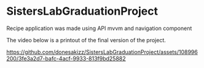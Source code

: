 # SistersLabGraduationProject
Recipe application was made using API mvvm and  navigation component

The video below is a printout of the final version of the project.

https://github.com/donesakizz/SistersLabGraduationProject/assets/108996200/3fe3a2d7-bafc-4acf-9933-813f9bd25882

